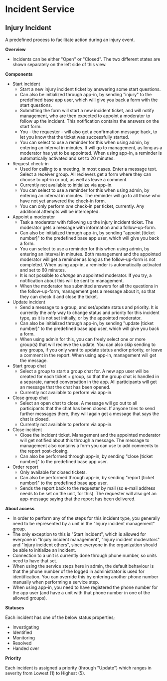 Incident Service
============
## Injury Incident ##

A predefined process to facilitate action during an injury event.

**Overview**

* Incidents can be either "Open" or "Closed". The two different states are shown separately on the left side of this view.

**Components**

* Start incident 
	* Start a new injury incident ticket by answering some start questions.
	* Can also be initialized through app-in, by sending "injury" to the predefined base app user, which will give you back a form with the start questions.
	* Submitting the form will start a new incident ticket, and will notify management, who are then expected to appoint a moderator to follow up the incident. This notification contains the answers on the start form.
	* You - the requester - will also get a confirmation message back, to let you know that the ticket was successfully started.
	* You can select to use a reminder for this when using admin, by entering an interval in minutes. It will go to management, as long as a moderator has yet to be appointed. When using app-in, a reminder is automatically activated and set to 20 minutes. 
* Request check-in 
	* Used for calling to a meeting, in most cases. Enter a message text. Select a receiver group. All recievers get a form where they can choose to opt-in or out, as well as leave a comment.
	* Currently not available to initialize via app-in.
	* You can select to use a reminder for this when using admin, by entering an interval in minutes. The reminder will go to all those who have not yet answered the check-in form.
	* You can only perform *one* check-in per ticket, currently. Any additional attempts will be intercepted.
* Appoint a moderator 
	* Task a moderator with following up the injury incident ticket. The moderator gets a message with information and a follow-up-form.
	* Can also be initialized through app-in, by sending "appoint [ticket number]" to the predefined base app user, which will give you back a form.
	* You can select to use a reminder for this when using admin, by entering an interval in minutes. Both management and the appointed moderator will get a reminder as long as the follow-up-form is not completed. When using app-in, a reminder is automatically activated and set to 60 minutes.
	* It is not possible to *change* an appointed moderator. If you try, a notification about this will be sent to management.
	* When the moderator has submitted answers for all the questions in the follow-up-form, management gets a message about it, so that they can check it and close the ticket.
* Update incident 
	* Send a message to a group, and set/update status and priority. It is currently the *only* way to change status and priority for this incident type, as it is not set initially, or by the appointed moderator.
	* Can also be initialized through app-in, by sending "update [ticket number]" to the predefined base app user, which will give you back a form.
	* When using admin for this, you can freely select one or more group(s) that will recieve the update. You can also skip sending to any groups, if you only want to update status and/or priority, or leave a comment in the report. When using app-in, management will get the message.
* Start group chat 
	* Select a group to start a group chat for. A new app user will be created for each ticket + group, so that the group chat is handled in a separate, named conversation in the app. All participants will get an message that the chat has been opened.
	* Currently not available to perform via app-in.
* Close group chat 
	* Select an open chat to close. A message will go out to all participants that the chat has been closed. If anyone tries to send further messages there, they will again get a message that says the chat is closed.
	* Currently not available to perform via app-in.
* Close incident 
	* Close the incident ticket. Management and the appointed moderator will get notified about this through a message. The message to management also contains a form you can use to add comments to the report post-closing.
	* Can also be performed through app-in, by sending "close [ticket number]" to the predefined base app user.
* Order report 
	* Only available for closed tickets.
	* Can also be performed through app-in, by sending "report [ticket number]" to the predefined base app user.
	* Sends the report back to the requester by mail (so e-mail address needs to be set on the unit, for this). The requester will also get an app-message saying that the report has been delivered.

**About access**

* In order to perform any of the steps for this incident type, you generally need to be represented by a unit in the "Injury incident management" group.
* The only exception to this is "Start incident", which is allowed for everyone in "Injury incident management", "Injury incident moderators" and "Injury incident others", since everyone in the organization should be able to initialize an incident.
* Connection to a unit is currently done through phone number, so units need to have that set.
* When using the service steps here in admin, the default behaviour is that the phone number of the logged in administrator is used for identification. You can override this by entering another phone number manually when performing a service step.
* When using app-in, you need to have registered the phone number for the app user (and have a unit with that phone number in one of the allowed groups).

**Statuses**

Each incident has one of the below status properties;
  * Investigating
  * Identified
  * Monitoring
  * Resolved
  * Handed over

**Priority**

Each incident is assigned a priority (through "Update") which ranges in severity from Lowest (1) to Highest (5).
